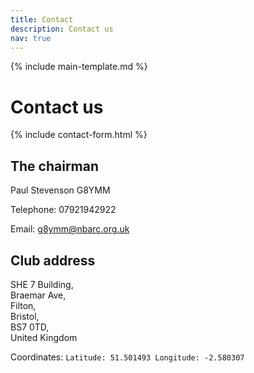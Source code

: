 ```yaml
---
title: Contact
description: Contact us
nav: true
---
```


{% include main-template.md %}

# Contact us

{% include contact-form.html %}

## The chairman

Paul Stevenson G8YMM 

Telephone: 07921942922

Email: [g8ymm@nbarc.org.uk](mailto:g8ymm@nbarc.org.uk)

## Club address

SHE 7 Building,<br>
Braemar Ave,<br>
Filton,<br>
Bristol,<br>
BS7 0TD,<br>
United Kingdom

Coordinates: `Latitude: 51.501493 Longitude: -2.580307`